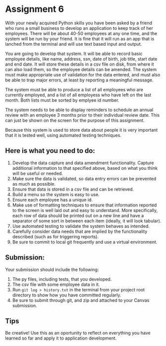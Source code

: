 # Assignment 6
With your newly acquired Python skills you have been asked by a friend who 
runs a small business to develop an application to keep track of her employees. 
There will be about 40-50 employees at any one time, and the system will be 
run by your friend. It is fine that it will run as an app that is lanched from 
the terminal and will use text based input and output.

You are going to develop that system. It will be able to record basic employee 
details, like name, address, ssn, date of birth, job title, start date and end 
date. It will store these details in a csv file on disk, from where it can also 
load them, so the employee details can be amended. The system must make 
appropriate use of validation for the data entered, and must also be able to 
trap major errors, at least by reporting a meaningful message.

The system must be able to produce a list of all employees who are currently 
employed, and a list of all employess who have left on the last month. Both 
lists must be sorted by emplyee id number.

The system needs to be able to display reminders to schedule an annual review 
with an employee 3 months prior to their individual review date. This can just 
be shown on the screen for the purpose of this assignment.

Because this system is used to store data about people it is very important 
that it is tested well, using automated testing techniques.

## Here is what you need to do:

1. Develop the data capture and data amendment functionality. Capture 
additional information to that specified above, based on what you think will 
be useful or needed.
1. Make sure the data is validated, so data entry errors can be prevented as 
much as possible.
1. Ensure that data is stored in a csv file and can be retrieved.
1. Build a menu so the system is easy to use.
1. Ensure each employee has a unique id.
1. Make use of formatting techniques to ensure that information reported to 
the screen is well laid out and easy to understand. More specifically, each 
row of data should be printed out on a new line and have a separator of some 
sort in between each item (ideally, it will look tabular).
1. Use automated testing to validate the system behaves as intended.
1. Carefully consider data needs that are implied by the functionality 
described (such as for triggering reports).
1. Be sure to commit to local git frequently and use a virtual environment.

## Submission:

Your submission should include the following:

1. The py files, including tests, that you developed.
1. The csv file with some employee data in it.
1. Run `git log > history.txt` in the terminal from your project root 
directory to show how you have committed regularly.
1. Be sure to submit through git, and zip and attached to your Canvas submission.

## Tips

Be creative! Use this as an oportunity to reflect on everything you have 
learned so far and apply it to application development.
